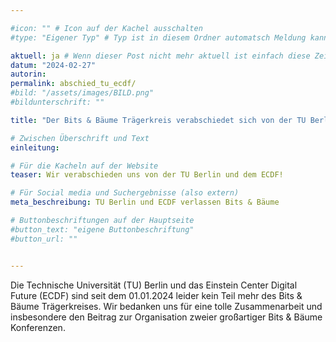 ```yaml
---

#icon: "" # Icon auf der Kachel ausschalten
#type: "Eigener Typ" # Typ ist in diesem Ordner automatsch Meldung kann aber hier überschrieben werden z.B. mit "Veröffentlichung" - der Typ erscheint in der Kachel

aktuell: ja # Wenn dieser Post nicht mehr aktuell ist einfach diese Zeile mit # auskommentieren
datum: "2024-02-27"
autorin: 
permalink: abschied_tu_ecdf/
#bild: "/assets/images/BILD.png"
#bildunterschrift: ""

title: "Der Bits & Bäume Trägerkreis verabschiedet sich von der TU Berlin und dem ECDF"

# Zwischen Überschrift und Text
einleitung: 

# Für die Kacheln auf der Website
teaser: Wir verabschieden uns von der TU Berlin und dem ECDF!

# Für Social media und Suchergebnisse (also extern)
meta_beschreibung: TU Berlin und ECDF verlassen Bits & Bäume

# Buttonbeschriftungen auf der Hauptseite
#button_text: "eigene Buttonbeschriftung"
#button_url: ""


---
```

Die Technische Universität (TU) Berlin und das Einstein Center Digital Future (ECDF) sind seit dem 01.01.2024 leider kein Teil mehr des Bits & Bäume Trägerkreises. Wir bedanken uns für eine tolle Zusammenarbeit und insbesondere den Beitrag zur Organisation zweier großartiger Bits & Bäume Konferenzen.
